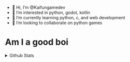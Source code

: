 - 👋 Hi, I’m @Kaifungamedev
- 👀 I’m interested in python, godot, kotlin
- 🌱 I’m currently learning python, c, and web development
- 💞️ I’m looking to collaborate on python games
<!--- 📫 discord server: https://discord.gg/QY8TdDKcvU--->
# Am I a good boi
<details>
  <summary>Github Stats</summary>
  
  ![Github Stats](https://github-readme-stats.vercel.app/api?username=Kaifungamedev&count_private=true&show_icons=true&include_all_commits=true&hide_border=true&count_private=true&theme=gotham)
  ![Top Languages](https://github-readme-stats.vercel.app/api/top-langs/?username=Kaifungamedev&show_icons=true&include_all_commits=true&hide_border=true&count_private=true&theme=gotham&langs_count=10)
</details>
<!---
Kaifungamedev/Kaifungamedev is a ✨ special ✨ repository because its `README.md` (this file) appears on your GitHub profile.
You can click the Preview link to take a look at your changes.
--->
